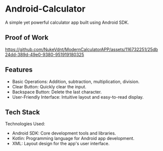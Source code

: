 # Android-Calculator

A simple yet powerful calculator app built using Android SDK.

## Proof of Work
https://github.com/NukeVdnt/ModernCalculatorAPP/assets/116732251/25db24dd-389d-49e0-9380-951919180325

## Features

- Basic Operations: Addition, subtraction, multiplication, division.
- Clear Button: Quickly clear the input.
- Backspace Button: Delete the last character.
- User-Friendly Interface: Intuitive layout and easy-to-read display.

## Tech Stack

Technologies Used:

- Android SDK: Core development tools and libraries.
- Kotlin: Programming language for Android app development.
- XML: Layout design for the app's user interface.

